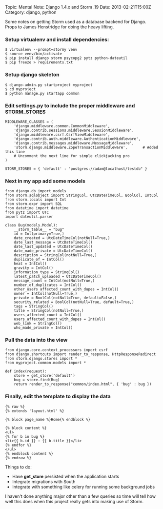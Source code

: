 Topic: Mental Note: Django 1.4.x and Storm .19
Date: 2013-02-21T15:00Z
Category: django, python

Some notes on getting Storm used as a database backend for Django. Props to James Henstridge for doing the heavy lifting.

### Setup virtualenv and install dependencies: ###

    $ virtualenv --prompt=stormy venv
    $ source venv/bin/activate
    $ pip install django storm psycopg2 pytz python-dateutil
    $ pip freeze > requirements.txt

### Setup django skeleton ###

    $ django-admin.py startproject myproject
    $ cd myproject
    $ python manage.py startapp common

### Edit **settings.py** to include the proper middleware and STORM_STORES ###

    MIDDLEWARE_CLASSES = (
        'django.middleware.common.CommonMiddleware',
        'django.contrib.sessions.middleware.SessionMiddleware',
        'django.middleware.csrf.CsrfViewMiddleware',
        'django.contrib.auth.middleware.AuthenticationMiddleware',
        'django.contrib.messages.middleware.MessageMiddleware',
        'storm.django.middleware.ZopeTransactionMiddleware',       # Added this line
        # Uncomment the next line for simple clickjacking pro
    )

    STORM_STORES = { 'default' : "postgres://adam@localhost/testdb" }

### Next in my app add some models ###

    from django.db import models
    from storm.sqlobject import StringCol, UtcDateTimeCol, BoolCol, IntCol
    from storm.locals import Int
    from storm.expr import SQL
    from datetime import datetime
    from pytz import UTC
    import dateutil.parser
    
    class Bug(models.Model):
        __storm_table__ = "bug"
        id = Int(primary=True,)
        date_created = UtcDateTimeCol(notNull=True,)
        date_last_message = UtcDateTimeCol()
        date_last_updated = UtcDateTimeCol()
        date_made_private = UtcDateTimeCol()
        description = StringCol(notNull=True,)
        duplicate_of = IntCol()
        heat = IntCol()
        gravity = IntCol()
        information_type = StringCol()
        latest_patch_uploaded = UtcDateTimeCol()
        message_count = IntCol(notNull=True,)
        number_of_duplicates = IntCol()
        other_users_affected_count_with_dupes = IntCol()
        owner = IntCol(notNull=True,)
        private = BoolCol(notNull=True, default=False,)
        security_related = BoolCol(notNull=True, default=True,)
        tags = StringCol()
        title = StringCol(notNull=True,)
        users_affected_count = IntCol()
        users_affected_count_with_dupes = IntCol()
        web_link = StringCol()
        who_made_private = IntCol()

### Pull the data into the view ###

    from django.core.context_processors import csrf
    from django.shortcuts import render_to_response, HttpResponseRedirect
    from storm.django.stores import *
    from myproject.common.models import *
    
    def index(request):
        store = get_store('default')
        bug = store.find(Bug)
        return render_to_response("common/index.html", { 'bug' : bug })

### Finally, edit the template to display the data ###

    {% raw %}
    {% extends 'layout.html' %}
    
    {% block page_name %}Home{% endblock %}
    
    {% block content %}
    <ul>
    {% for b in bug %}
    <li>{{ b.id }} : {{ b.title }}</li>
    {% endfor %}
    </ul>
    {% endblock content %}
    {% endraw %}

Things to do:

* Have **get_store** persisted when the application starts
* Integrate migrations with South
* Integrate with something like celery for running some background jobs

I haven't done anything major other than a few queries so time will tell how well this does when this project really gets into making use of Storm.
